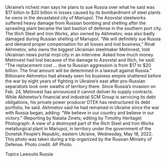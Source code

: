 Ukraine’s richest man says he plans to sue Russia over what he said was $17 billon to $20 billion in losses caused by its bombardment of steel plants he owns in the devastated city of Mariupol.
The Azovstal steelworks suffered heavy damage from Russian bombing and shelling after the sprawling plant became the last bastion of defense in the southern port city. The Illich Steel and Iron Works, also owned by Akhmetov, was also badly damaged during Russian shelling of Mariupol.
“We will definitely sue Russia and demand proper compensation for all losses and lost business,” Rinat Akhmetov, who owns the biggest Ukrainian steelmaker Metinvest, told Ukrainian news portal mrpl.city in an interview.
Asked how much money Metinvest had lost because of the damage to Azovstal and Illich, he said: “The replacement cost … due to Russian aggression is from $17 to $20 billion. The final amount will be determined in a lawsuit against Russia.”
Billionaire Akhmetov had already seen his business empire shattered before the war by eight years of fighting in Ukraine’s east after pro-Russian separatists took over swaths of territory there.
Since Russia’s invasion on Feb. 24, Metinvest has announced it cannot deliver its supply contracts. While Akhmetov’s financial and industrial SCM Group is servicing its debt obligations, his private power producer DTEK has restructured its debt portfolio, he said.
Akhmetov said he had remained in Ukraine since the war with Russia began, adding: “We believe in our country and believe in our victory.”
(Reporting by Natalia Zinets; editing by Timothy Heritage)
Photograph: A view of a destroyed part of the Illich Steel and Iron Works metallurgical plant in Mariupol, in territory under the government of the Donetsk People’s Republic, eastern Ukraine, Wednesday, May 18, 2022. This photo was taken during a trip organized by the Russian Ministry of Defense. Photo credit: AP Photo.

Topics
Lawsuits
Russia
